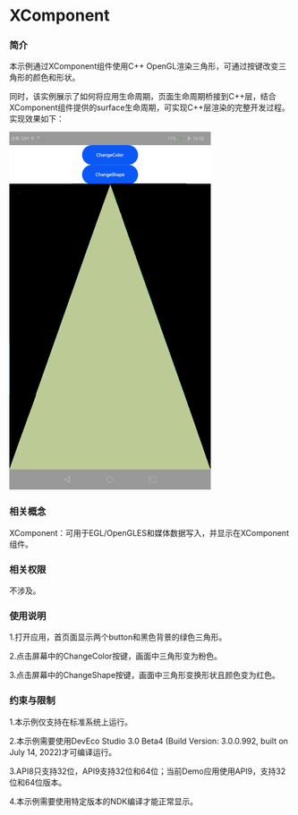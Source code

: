 # XComponent

### 简介

本示例通过XComponent组件使用C++ OpenGL渲染三角形，可通过按键改变三角形的颜色和形状。

同时，该实例展示了如何将应用生命周期，页面生命周期桥接到C++层，结合XComponent组件提供的surface生命周期，可实现C++层渲染的完整开发过程。实现效果如下：

![](./screenhots/devices/main.png)

### 相关概念

XComponent：可用于EGL/OpenGLES和媒体数据写入，并显示在XComponent组件。

### 相关权限

不涉及。

### 使用说明

1.打开应用，首页面显示两个button和黑色背景的绿色三角形。

2.点击屏幕中的ChangeColor按键，画面中三角形变为粉色。

3.点击屏幕中的ChangeShape按键，画面中三角形变换形状且颜色变为红色。

### 约束与限制

1.本示例仅支持在标准系统上运行。

2.本示例需要使用DevEco Studio 3.0 Beta4 (Build Version: 3.0.0.992, built on July 14, 2022)才可编译运行。

3.API8只支持32位，API9支持32位和64位；当前Demo应用使用API9，支持32位和64位版本。

4.本示例需要使用特定版本的NDK编译才能正常显示。